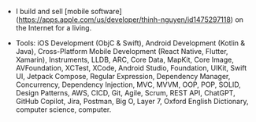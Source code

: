 * I build and sell [mobile software] (https://apps.apple.com/us/developer/thinh-nguyen/id1475297118) on the Internet for a living.

* Tools: iOS Development (ObjC & Swift),  Android Development (Kotlin & Java), Cross-Platform Mobile Development (React Native, Flutter, Xamarin), Instruments, LLDB, ARC, Core Data, MapKit, Core Image, AVFoundation, XCTest, XCode, Android Studio, Foundation, UIKit, Swift UI, Jetpack Compose, Regular Expression, Dependency Manager, Concurrency, Dependency Injection, MVC, MVVM, OOP, POP, SOLID, Design Patterns, AWS, CICD, Git, Agile, Scrum, REST API, ChatGPT, GitHub Copilot, Jira, Postman, Big O, Layer 7, Oxford English Dictionary, computer science, computer.

